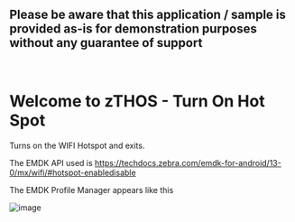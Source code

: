 ## Please be aware that this application / sample is provided as-is for demonstration purposes without any guarantee of support

<br>

# Welcome to zTHOS - Turn On Hot Spot

Turns on the WIFI Hotspot and exits.

The EMDK API used is https://techdocs.zebra.com/emdk-for-android/13-0/mx/wifi/#hotspot-enabledisable

The EMDK Profile Manager appears like this

  ![image](https://github.com/user-attachments/assets/9ac4119d-df48-46bb-893c-7bc0dbaef315)

